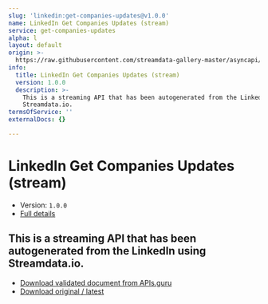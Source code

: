 ```yaml
---
slug: 'linkedin:get-companies-updates@v1.0.0'
name: LinkedIn Get Companies Updates (stream)
service: get-companies-updates
alpha: l
layout: default
origin: >-
  https://raw.githubusercontent.com/streamdata-gallery-master/asyncapi/master/_listings/linkedin/linkedin-get-companies-updates-stream-async.md
info:
  title: LinkedIn Get Companies Updates (stream)
  version: 1.0.0
  description: >-
    This is a streaming API that has been autogenerated from the LinkedIn using
    Streamdata.io.
termsOfService: ''
externalDocs: {}

---
```

# LinkedIn Get Companies Updates (stream)

* Version: `1.0.0`
* [Full details](../html/linkedin:get-companies-updates@v1.0.0.html)



## This is a streaming API that has been autogenerated from the LinkedIn using Streamdata.io.



* [Download validated document from APIs.guru](https://raw.githubusercontent.com/APIs-guru/asyncapi-directory/master/docs/APIs/linkedin%3Aget-companies-updates%40v1.0.0.yaml)
* [Download original / latest](https://raw.githubusercontent.com/streamdata-gallery-master/asyncapi/master/_listings/linkedin/linkedin-get-companies-updates-stream-async.md)

<script type="application/ld+json">
{
  "@context": "http://schema.org/",
  "@type": "WebAPI",
  "description": "This is a streaming API that has been autogenerated from the LinkedIn using Streamdata.io.",
  "documentation": "",

  "name": "LinkedIn Get Companies Updates (stream)"
}
</script>
